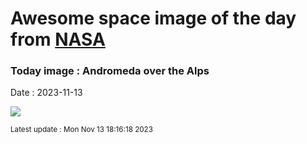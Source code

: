 
# Awesome space image of the day from [NASA](https://api.nasa.gov/)

### Today image : Andromeda over the Alps
Date : 2023-11-13

![](https://apod.nasa.gov/apod/image/2311/M31Alps_Kananovich_960.jpg)

<small>Latest update : Mon Nov 13 18:16:18 2023</small>
        